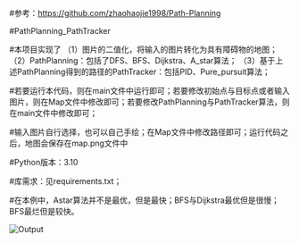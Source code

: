 #参考：https://github.com/zhaohaojie1998/Path-Planning

#PathPlanning_PathTracker

#本项目实现了
（1）图片的二值化，将输入的图片转化为具有障碍物的地图；
（2）PathPlanning：包括了DFS、BFS、Dijkstra、A_star算法；
（3）基于上述PathPlanning得到的路径的PathTracker：包括PID、Pure_pursuit算法；

#若要运行本代码，则在main文件中运行即可；若要修改初始点与目标点或者输入图片，则在Map文件中修改即可；若要修改PathPlanning与PathTracker算法，则
在main文件中修改即可；

#输入图片自行选择，也可以自己手绘；在Map文件中修改路径即可；运行代码之后，地图会保存在map.png文件中

#Python版本：3.10

#库需求：见requirements.txt；

#在本例中，Astar算法并不是最优，但是最快；BFS与Dijkstra最优但是很慢；BFS最烂但是较快。

![Output](https://github.com/MiMiDDeng/PathPlanning_PathTracker/assets/156818636/99d52db3-a35d-425d-856c-23f89aadae56)
